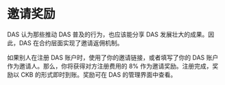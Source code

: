 # 邀请奖励

DAS 认为那些推动 DAS 普及的行为，也应该能分享 DAS 发展壮大的成果。因此，DAS 在合约层面实现了邀请返佣机制。

如果别人在注册 DAS 账户时，使用了你的邀请链接，或者填写了你的 DAS 账户作为邀请人。那么，你将获得对方注册费用的 8% 作为邀请奖励。注册完成，奖励以 CKB 的形式即时到账。奖励可在 DAS 的管理界面中查看。

